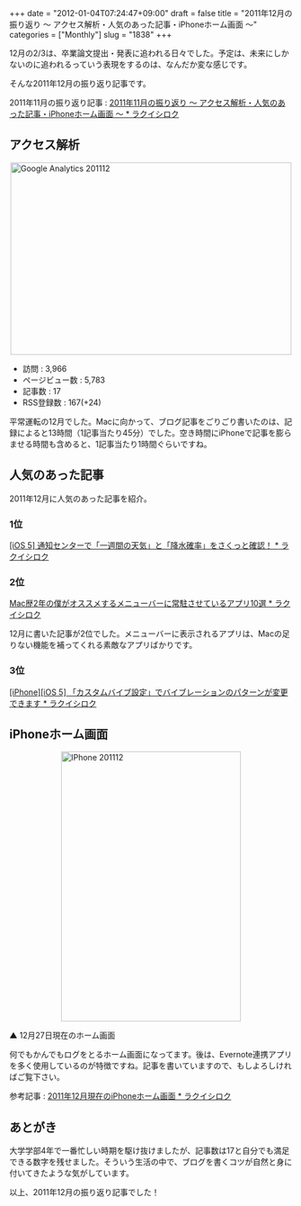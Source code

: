 +++
date = "2012-01-04T07:24:47+09:00"
draft = false
title = "2011年12月の振り返り 〜 アクセス解析・人気のあった記事・iPhoneホーム画面 〜"
categories = ["Monthly"]
slug = "1838"
+++

12月の2/3は、卒業論文提出・発表に追われる日々でした。予定は、未来にしかないのに追われるっていう表現をするのは、なんだか変な感じです。

そんな2011年12月の振り返り記事です。

2011年11月の振り返り記事 : <a href="http://rakuishi.com/monthly/1598/" target="_blank">2011年11月の振り返り 〜 アクセス解析・人気のあった記事・iPhoneホーム画面 〜 * ラクイシロク</a>

<h2>アクセス解析</h2>

<img style="display:block; margin-left:auto; margin-right:auto;" src="/images/2012/01/Google_Analytics_201112.png" alt="Google Analytics 201112" title="Google_Analytics_201112.png" border="0" width="500" height="342" />

<ul>
<li>訪問 : 3,966</li>
<li>ページビュー数 : 5,783</li>
<li>記事数 : 17</li>
<li>RSS登録数 : 167(+24)</li>
</ul>

平常運転の12月でした。Macに向かって、ブログ記事をごりごり書いたのは、記録によると13時間（1記事当たり45分）でした。空き時間にiPhoneで記事を膨らませる時間も含めると、1記事当たり1時間ぐらいですね。

<h2>人気のあった記事</h2>

2011年12月に人気のあった記事を紹介。

<h3>1位</h3>

<a href="http://rakuishi.com/iphone/921/" target="_blank">[iOS 5] 通知センターで「一週間の天気」と「降水確率」をさくっと確認！ * ラクイシロク</a>

<h3>2位</h3>

<a href="http://rakuishi.com/mac/1546/" target="_blank">Mac歴2年の僕がオススメするメニューバーに常駐させているアプリ10選 * ラクイシロク</a>

12月に書いた記事が2位でした。メニューバーに表示されるアプリは、Macの足りない機能を補ってくれる素敵なアプリばかりです。

<h3>3位</h3>

<a href="http://rakuishi.com/iphone/957/" target="_blank">[iPhone][iOS 5] 「カスタムバイブ設定」でバイブレーションのパターンが変更できます * ラクイシロク</a>

<h2>iPhoneホーム画面</h2>

<img style="display:block; margin-left:auto; margin-right:auto;" src="/images/2011/12/iPhone_201112.png" alt="IPhone 201112" title="iPhone_201112.png" border="0" width="320" height="480" />

▲ 12月27日現在のホーム画面

何でもかんでもログをとるホーム画面になってます。後は、Evernote連携アプリを多く使用しているのが特徴ですね。記事を書いていますので、もしよろしければご覧下さい。

参考記事 : <a href="http://rakuishi.com/iphone/1780/" target="_blank">2011年12月現在のiPhoneホーム画面 * ラクイシロク</a>

<h2>あとがき</h2>

大学学部4年で一番忙しい時期を駆け抜けましたが、記事数は17と自分でも満足できる数字を残せました。そういう生活の中で、ブログを書くコツが自然と身に付いてきたような気がしています。

以上、2011年12月の振り返り記事でした！
